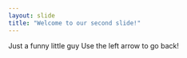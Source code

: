 ```yaml
---
layout: slide
title: "Welcome to our second slide!"
---
```

Just a funny little guy
Use the left arrow to go back!
